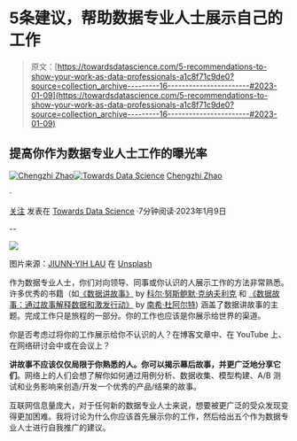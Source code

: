 # 5条建议，帮助数据专业人士展示自己的工作

> 原文：[https://towardsdatascience.com/5-recommendations-to-show-your-work-as-data-professionals-a1c8f71c9de0?source=collection_archive---------16-----------------------#2023-01-09](https://towardsdatascience.com/5-recommendations-to-show-your-work-as-data-professionals-a1c8f71c9de0?source=collection_archive---------16-----------------------#2023-01-09)

## 提高你作为数据专业人士工作的曝光率

[](https://chengzhizhao.medium.com/?source=post_page-----a1c8f71c9de0--------------------------------)[![Chengzhi Zhao](../Images/186bba91822dbcc0f926426e56faf543.png)](https://chengzhizhao.medium.com/?source=post_page-----a1c8f71c9de0--------------------------------)[](https://towardsdatascience.com/?source=post_page-----a1c8f71c9de0--------------------------------)[![Towards Data Science](../Images/a6ff2676ffcc0c7aad8aaf1d79379785.png)](https://towardsdatascience.com/?source=post_page-----a1c8f71c9de0--------------------------------) [Chengzhi Zhao](https://chengzhizhao.medium.com/?source=post_page-----a1c8f71c9de0--------------------------------)

·

[关注](https://medium.com/m/signin?actionUrl=https%3A%2F%2Fmedium.com%2F_%2Fsubscribe%2Fuser%2Ff956c63a9571&operation=register&redirect=https%3A%2F%2Ftowardsdatascience.com%2F5-recommendations-to-show-your-work-as-data-professionals-a1c8f71c9de0&user=Chengzhi+Zhao&userId=f956c63a9571&source=post_page-f956c63a9571----a1c8f71c9de0---------------------post_header-----------) 发表在 [Towards Data Science](https://towardsdatascience.com/?source=post_page-----a1c8f71c9de0--------------------------------) ·7分钟阅读·2023年1月9日[](https://medium.com/m/signin?actionUrl=https%3A%2F%2Fmedium.com%2F_%2Fvote%2Ftowards-data-science%2Fa1c8f71c9de0&operation=register&redirect=https%3A%2F%2Ftowardsdatascience.com%2F5-recommendations-to-show-your-work-as-data-professionals-a1c8f71c9de0&user=Chengzhi+Zhao&userId=f956c63a9571&source=-----a1c8f71c9de0---------------------clap_footer-----------)

--

[](https://medium.com/m/signin?actionUrl=https%3A%2F%2Fmedium.com%2F_%2Fbookmark%2Fp%2Fa1c8f71c9de0&operation=register&redirect=https%3A%2F%2Ftowardsdatascience.com%2F5-recommendations-to-show-your-work-as-data-professionals-a1c8f71c9de0&source=-----a1c8f71c9de0---------------------bookmark_footer-----------)![](../Images/eb08d67591e9149bf7bc87d5d8c0259b.png)

图片来源：[JIUNN-YIH LAU](https://unsplash.com/@yihology?utm_source=unsplash&utm_medium=referral&utm_content=creditCopyText) 在 [Unsplash](https://unsplash.com/s/photos/embrace?order_by=latest&orientation=landscape&utm_source=unsplash&utm_medium=referral&utm_content=creditCopyText)

作为数据专业人士，你们对向领导、同事或你认识的人展示工作的方法非常熟悉。许多优秀的书籍（如[《数据讲故事》](https://www.amazon.com/Storytelling-Data-Visualization-Business-Professionals/dp/1119002257) by [科尔·努斯鲍默·克纳夫利克](https://www.amazon.com/stores/Cole-Nussbaumer-Knaflic/author/B013RK32CW?ref=ap_rdr&store_ref=ap_rdr&isDramIntegrated=true&shoppingPortalEnabled=true) 和 [《数据故事：通过故事解释数据和激发行动》](https://www.amazon.com/DataStory-Explain-Inspire-Action-Through/dp/1940858984) by [南希·杜阿尔特](https://www.amazon.com/Nancy-Duarte/e/B002BMAA0K/ref=dp_byline_cont_book_1)) 涵盖了数据讲故事的主题。完成工作只是旅程的一部分。你的工作也应该是你展示给世界的渠道。

你是否考虑过将你的工作展示给你不认识的人？在博客文章中、在 YouTube 上、在网络研讨会中或在会议上？

**讲故事不应该仅仅局限于你熟悉的人。你可以揭示幕后故事，并更广泛地分享它们**。网络上的人们会想了解你如何通过用例分析、数据收集、模型构建、A/B 测试和业务影响来创造/开发一个优秀的产品/结果的故事。

互联网信息量庞大，对于任何新的数据专业人士来说，想要被更广泛的受众发现变得更加困难。我将讨论为什么你应该首先展示你的工作，然后给出五个作为数据专业人士进行自我推广的建议。

